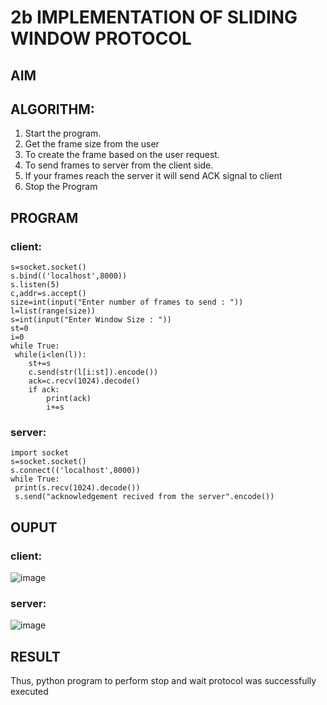 # 2b IMPLEMENTATION OF SLIDING WINDOW PROTOCOL
## AIM
## ALGORITHM:
1. Start the program.
2. Get the frame size from the user
3. To create the frame based on the user request.
4. To send frames to server from the client side.
5. If your frames reach the server it will send ACK signal to client
6. Stop the Program
## PROGRAM
### client:
```
s=socket.socket()
s.bind(('localhost',8000))
s.listen(5)
c,addr=s.accept()
size=int(input("Enter number of frames to send : "))
l=list(range(size))
s=int(input("Enter Window Size : "))
st=0
i=0
while True:
 while(i<len(l)):
    st+=s
    c.send(str(l[i:st]).encode())
    ack=c.recv(1024).decode()
    if ack:
        print(ack)
        i+=s
```
### server:
```
import socket
s=socket.socket()
s.connect(('localhost',8000))
while True: 
 print(s.recv(1024).decode())
 s.send("acknowledgement recived from the server".encode())
```
## OUPUT
### client:
![image](https://github.com/navinofficial/2b_SLIDING_WINDOW_PROTOCOL/assets/151710204/6a2ca07e-5fbe-4d57-86cb-e204c5752f66)
### server:
![image](https://github.com/navinofficial/2b_SLIDING_WINDOW_PROTOCOL/assets/151710204/9800ff4c-6bb0-474e-9efa-6309a1728fb9)
## RESULT
Thus, python program to perform stop and wait protocol was successfully executed
